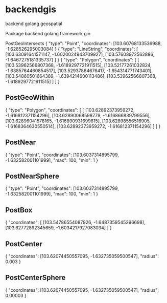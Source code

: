 # backendgis
backend golang geospatial

Package backend golang framework gin

PostGeoIntersects
{
    "type": "Point",
    "coordinates": [103.60768133536988, -1.628526295003084]
}
{
    "type": "LineString",
    "coordinates": [
        [103.63091641571147, -1.6020024943709927],
        [103.57608972562886, -1.6467275181335737]
    ]
}
{ "type": "Polygon", "coordinates": [ [ [103.53962566807368, -1.6189297721911515], [103.52177261032824, -1.6385764460854517], [103.52937864676417, -1.654314771743401], [103.54860501664389, -1.6394214600113486], [103.53962566807368, -1.6189297721911515] ] ] }

## PostGeoWithin
{ "type": "Polygon", "coordinates": [ [ [103.62892373959272, -1.616812371154296], [103.62890068598779, -1.616866839799556], [103.62896041578165, -1.616890931699615], [103.62898556516905, -1.6168364630550514], [103.62892373959272, -1.616812371154296] ] ] }

## PostNear
{ "type": "Point", "coordinates": [103.6037314895799, -1.632582001101999], "max": 100, "min": 1 }

## PostNearSphere
{ "type": "Point", "coordinates": [103.6037314895799, -1.632582001101999], "max": 100, "min": 1 }

## PostBox
{ "coordinates": [ [103.54786554087926, -1.6487359545296698], [103.62772892345659, -1.6034217927083034] ] }

## PostCenter
{ "coordinates": [103.62074450557095, -1.632735059500547], "radius": 0.003 }

## PostCenterSphere
{ "coordinates": [103.62074450557095, -1.632735059500547], "radius": 0.00003 }


